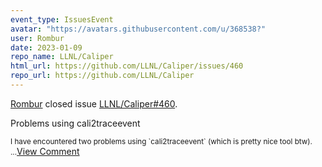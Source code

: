 ```yaml
---
event_type: IssuesEvent
avatar: "https://avatars.githubusercontent.com/u/368538?"
user: Rombur
date: 2023-01-09
repo_name: LLNL/Caliper
html_url: https://github.com/LLNL/Caliper/issues/460
repo_url: https://github.com/LLNL/Caliper
---
```


<a href='https://github.com/Rombur' target='_blank'>Rombur</a> closed issue <a href='https://github.com/LLNL/Caliper/issues/460' target='_blank'>LLNL/Caliper#460</a>.

<p>Problems using cali2traceevent</p><small>I have encountered two problems using `cali2traceevent` (which is pretty nice tool btw). ...</small><a href='https://github.com/LLNL/Caliper/issues/460' target='_blank'>View Comment</a>
